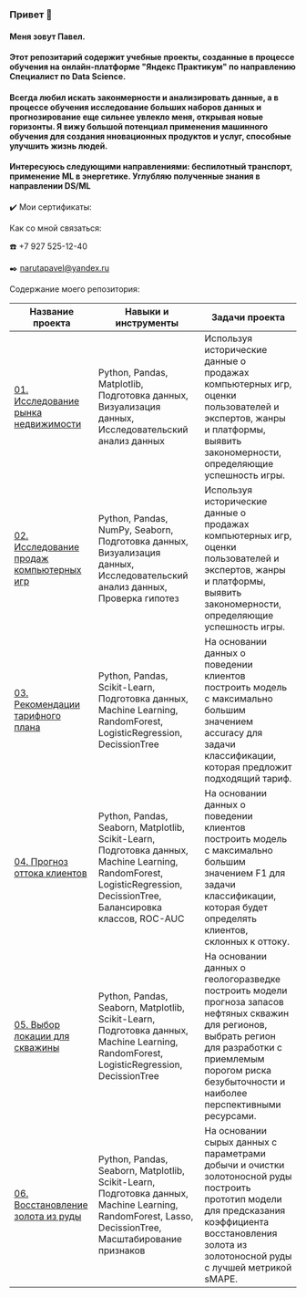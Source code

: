 ### Привет 👋

#### Меня зовут Павел.

#### Этот репозитарий содержит учебные проекты, созданные в процессе обучения на онлайн-платформе "Яндекс Практикум" по направлению Специалист по Data Science.

#### Всегда любил искать законмерности и анализировать данные, а в процессе обучения исследование больших наборов данных и прогнозирование еще сильнее увлекло меня, открывая новые горизонты. Я вижу большой потенциал применения машинного обучения для создания нновационных продуктов и услуг, способные улучшить жизнь людей.

#### Интересуюсь следующими направлениями: беспилотный транспорт, применение ML в энергетике. Углубляю полученные знания в направлении DS/ML

:heavy_check_mark: Мои сертификаты:

Как со мной связаться: 

:phone: +7 927 525-12-40

:black_nib: narutapavel@yandex.ru

Содержание моего репозитория:

| Название проекта | Навыки и инструменты |  Задачи проекта |
| --- | --- | --- |
| [01. Исследование рынка недвижимости](https://github.com/ejay34/yandex_praktikum_projects/blob/main/01.%20Исследование%20рынка%20недвижимости/01.%20Исследование%20рынка%20недвижимости.ipynb) | Python, Pandas, Matplotlib, Подготовка данных, Визуализация данных, Исследовательский анализ данных | Используя исторические данные о продажах компьютерных игр, оценки пользователей и экспертов, жанры и платформы, выявить закономерности, определяющие успешность игры. |
| [02. Исследование продаж компьютерных игр](https://github.com/ejay34/yandex_praktikum_projects/blob/main/02.%20Исследование%20продаж%20компьютерных%20игр/02%20Исследование%20продаж%20компьютерных%20игр.ipynb) | Python, Pandas, NumPy, Seaborn, Подготовка данных, Визуализация данных, Исследовательский анализ данных, Проверка гипотез | Используя исторические данные о продажах компьютерных игр, оценки пользователей и экспертов, жанры и платформы, выявить закономерности, определяющие успешность игры. |
| [03. Рекомендации тарифного плана](https://github.com/ejay34/yandex_praktikum_projects/blob/main/03.%20Рекомендации%20тарифного%20плана/03.%20Рекомендации%20тарифного%20плана.ipynb) | Python, Pandas, Scikit-Learn, Подготовка данных, Machine Learning, RandomForest, LogisticRegression, DecissionTree | На основании данных о поведении клиентов построить модель с максимально большим значением accuracy для задачи классификации, которая предложит подходящий тариф. |
| [04. Прогноз оттока клиентов](https://github.com/ejay34/yandex_praktikum_projects/blob/main/04.%20Отток%20клиентов/04.%20Отток%20клиентов.ipynb) | Python, Pandas, Seaborn, Matplotlib, Scikit-Learn, Подготовка данных, Machine Learning, RandomForest, LogisticRegression, DecissionTree, Балансировка классов, ROC-AUC | На основании данных о поведении клиентов построить модель с максимально большим значением F1 для задачи классификации, которая будет определять клиентов, склонных к оттоку. |
| [05. Выбор локации для скважины](https://github.com/ejay34/yandex_praktikum_projects/blob/main/05.%20Выбор%20локации%20для%20скважины/05.%20Выбор%20локации%20для%20скважины.ipynb) | Python, Pandas, Seaborn, Matplotlib, Scikit-Learn, Подготовка данных, Machine Learning, RandomForest, LogisticRegression, DecissionTree | На основании данных о геологоразведке построить модели прогноза запасов нефтяных скважин для регионов, выбрать регион для разработки с приемлемым порогом риска безубыточности и наиболее перспективными ресурсами. |
| [06. Восстановление золота из руды](https://github.com/ejay34/yandex_praktikum_projects/blob/main/06.%20Восстановление%20золота%20из%20руды/06.%20Восстановление%20золота%20из%20руды.ipynb) | Python, Pandas, Seaborn, Matplotlib, Scikit-Learn, Подготовка данных, Machine Learning, RandomForest, Lasso, DecissionTree, Масштабирование признаков | На основании сырых данных с параметрами добычи и очистки золотоносной руды построить прототип модели для предсказания коэффициента восстановления золота из золотоносной руды с лучшей метрикой sMAPE. |
